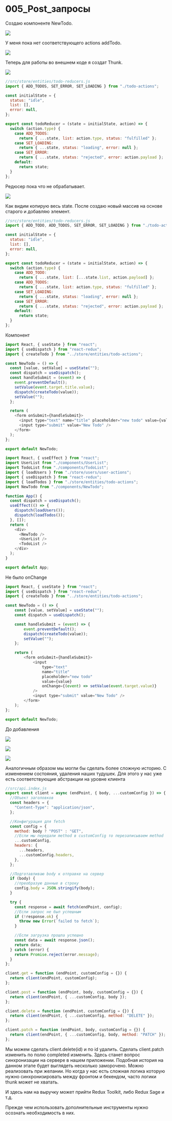 # 005_Post_запросы

Создаю компоненте NewTodo.

![](img/001.jpg)

У меня пока нет соответствующего actions addTodo. 

![](img/002.jpg)

Теперь для работы во внешнем коде я создат Thunk.

![](img/003.jpg)

```js
//src/store/entities/todo-reducers.js
import { ADD_TODOS, SET_ERROR, SET_LOADING } from "./todo-actions";

const initialState = {
  status: "idle",
  list: [],
  error: null,
};

export const todoReducer = (state = initialState, action) => {
  switch (action.type) {
    case ADD_TODOS:
      return { ...state, list: action.type, status: "fulfilled" };
    case SET_LOADING:
      return { ...state, status: "loading", error: null };
    case SET_ERROR:
      return { ...state, status: "rejected", error: action.payload };
    default:
      return state;
  }
};

```

Редюсер пока что не обрабатывает.

![](img/004.jpg)

Как видим копирую весь state. После создаю новый массив на основе старого и добавляю элемент.

```js
//src/store/entities/todo-reducers.js
import { ADD_TODO, ADD_TODOS, SET_ERROR, SET_LOADING } from "./todo-actions";

const initialState = {
  status: "idle",
  list: [],
  error: null,
};

export const todoReducer = (state = initialState, action) => {
  switch (action.type) {
    case ADD_TODO:
      return { ...state, list: [...state.list, action.payload] };
    case ADD_TODOS:
      return { ...state, list: action.type, status: "fulfilled" };
    case SET_LOADING:
      return { ...state, status: "loading", error: null };
    case SET_ERROR:
      return { ...state, status: "rejected", error: action.payload };
    default:
      return state;
  }
};

```

Компонент 

```js
import React, { useState } from "react";
import { useDispatch } from "react-redux";
import { createTodo } from "../store/entities/todo-actions";

const NewTodo = () => {
  const [value, setValue] = useState("");
  const dispatch = useDispatch();
  const handleSubmit = (event) => {
    event.preventDefault();
    setValue(event.target.title.value);
    dispatch(createTodo(value));
    setValue("");
  };

  return (
    <form onSubmit={handleSubmit}>
      <input type="text" name="title" placeholder="new todo" value={value} />
      <input type="submit" value="New Todo" />
    </form>
  );
};

export default NewTodo;

```

```js
import React, { useEffect } from "react";
import UserList from "./components/UserList";
import TodoList from "./components/TodoList";
import { loadUsers } from "./store/users/user-actions";
import { useDispatch } from "react-redux";
import { loadTodos } from "./store/entities/todo-actions";
import NewTodo from "./components/NewTodo";

function App() {
  const dispatch = useDispatch();
  useEffect(() => {
    dispatch(loadUsers());
    dispatch(loadTodos());
  }, []);
  return (
    <div>
      <NewTodo />
      <UserList />
      <TodoList />
    </div>
  );
}

export default App;

```



Не было onChange

```js
import React, { useState } from "react";
import { useDispatch } from "react-redux";
import { createTodo } from "../store/entities/todo-actions";

const NewTodo = () => {
    const [value, setValue] = useState("");
    const dispatch = useDispatch();

    const handleSubmit = (event) => {
        event.preventDefault();
        dispatch(createTodo(value));
        setValue("");
    };

    return (
        <form onSubmit={handleSubmit}>
            <input
                type="text"
                name="title"
                placeholder="new todo"
                value={value}
                onChange={(event) => setValue(event.target.value)}
            />
            <input type="submit" value="New Todo" />
        </form>
    );
};

export default NewTodo;

```

До добавления

![](img/005.jpg)

![](img/006.jpg)

![](img/007.jpg)

Аналогичным образом мы могли бы сделать более сложную историю. С изменением состояния, удаления наших тудушек. Для этого у нас уже есть соответствующие абстракции на уровне клиента

```js
//src/api.index.js
export const client = async (endPoint, { body, ...customConfig }) => {
  //Объект заголовков
  const headers = {
    "Content-Type": "application/json",
  };

  //Конфигурация для fetch
  const config = {
    method: body ? "POST" : "GET",
    //Если мы передали method в customConfig то перезаписываем method
    ...customConfig,
    headers: {
      ...headers,
      ...customConfig.headers,
    },
  };

  //Подготавливаю body к отправке на сервер
  if (body) {
    //преобразую данные в строку
    config.body = JSON.stringify(body);
  }

  try {
    const response = await fetch(endPoint, config);
    //Если запрос не был успешным
    if (!response.ok) {
      throw new Error(`failed to fetch`);
    }

    //Если загрузка прошла успешно
    const data = await response.json();
    return data;
  } catch (error) {
    return Promise.reject(error.message);
  }
};

client.get = function (endPoint, customConfig = {}) {
  return client(endPoint, customConfig);
};

client.post = function (endPoint, body, customConfig = {}) {
  return client(endPoint, { ...customConfig, body });
};

client.delete = function (endPoint, customConfig = {}) {
  return client(endPoint, { ...customConfig, method: "DELETE" });
};

client.patch = function (endPoint, body, customConfig = {}) {
  return client(endPoint, { ...customConfig, body, method: "PATCH" });
};

```

Мы можем сделать client.delete(id) и по id удалить. Сделать client.patch изменить по полю completed изменить. Здесь станет вопрос синхронизации на сервере в нашем приложении. Подобная история на данном этапе будет выглядеть несколько заморочено. Можно реализовать при желании. Но когда у нас есть сложная логика которую нужно синхронизировать между фронтом и бекендом, часто логики thunk может не хватать.

И здесь нам на выручку может прийти Redux Toolkit, либо Redux Sage и т.д.

Прежде чем использовать дополнительные инструменты нужно осознать необходимость в них.